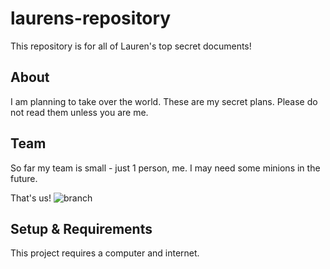 # laurens-repository

This repository is for all of Lauren's top secret documents!

## About
I am planning to take over the world.
These are my secret plans. Please do not read them unless you are me.

## Team
So far my team is small - just 1 person, me. 
I may need some minions in the future.

That's us!
![branch](https://cdn.pixabay.com/photo/2014/04/26/20/40/mastomys-332686_1280.jpg)

## Setup & Requirements
This project requires a computer and internet.
